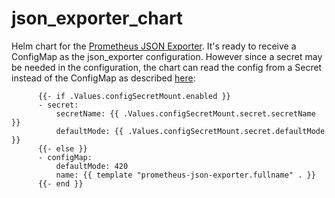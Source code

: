 # json_exporter_chart

Helm chart for the [Prometheus JSON Exporter](https://github.com/prometheus-community/json_exporter).
It's ready to receive a ConfigMap as the json_exporter configuration. However since a secret may be needed in the configuration, the chart can read the config from a Secret instead of the ConfigMap as described [here](https://github.com/hopin-team/json_exporter_chart/blob/main/templates/deployment.yaml#L69):
```
      {{- if .Values.configSecretMount.enabled }}
      - secret:
          secretName: {{ .Values.configSecretMount.secret.secretName }}
          defaultMode: {{ .Values.configSecretMount.secret.defaultMode }}
      {{- else }}
      - configMap:
          defaultMode: 420
          name: {{ template "prometheus-json-exporter.fullname" . }}
      {{- end }}
```
